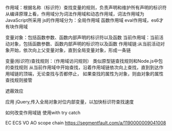 作用域：根据名称（标识符）查找变量的规则，负责声明和维护所有声明的标识符
从编译原理上看，作用域分为词法作用域和动态作用域，词法作用域为JavaScript所采用
js的作用域分为：全局作用域 函数作用域 eval作用域，es6才有块作用域

变量对象：包括函数参数、函数内部声明的标识符以及函数
当前作用域：当前活动对象，包括函数参数、函数内部声明的标识符以及函数
作用域链:从当前活动对象开始，依次向上父变量对象，直到全局变量对象，形成一条链


变量(标识符)查找规则：（作用域访问规则）
类似原型链查找规则和Node.js中包的查找规则
从当前作用域中开始查找，沿着作用域链依次向上查找，直到到达作用域链的顶端，无论查找与否都停止，
如果查找的属性为对象，则由对象的属性查找规则接管

遮蔽效应

应用
jQuery,传入全局对象对位内部变量，以加快标识符查找速度



如何改变作用域链
使用with
try catch


EC ECS VO AO scope chain
https://segmentfault.com/a/1190000009041008